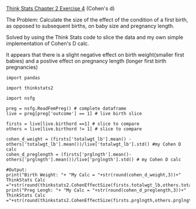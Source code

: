 [Think Stats Chapter 2 Exercise 4](http://greenteapress.com/thinkstats2/html/thinkstats2003.html#toc24) (Cohen's d)


 
The Problem: Calculate the size of the effect of the condition of a first birth, as opposed to subsequent births, on baby size and pregnancy length.  

Solved by using the Think Stats code to slice the data and my own simple implementation of Cohen's D calc.

It appears that there is a slight negative effect on birth weight(smaller first babies) and a postive effect on pregnancy length (longer first birth pregnancies)

```
import pandas 

import thinkstats2

import nsfg

preg = nsfg.ReadFemPreg() # complete dataframe
live = preg[preg['outcome'] == 1] # live birth slice

firsts = live[live.birthord ==1] # slice to compare
others = live[live.birthord != 1] # slice to compare

cohen_d_weight = (firsts['totalwgt_lb'].mean() - others['totalwgt_lb'].mean())/live['totalwgt_lb'].std() #my Cohen D calc
cohen_d_preglength = (firsts['prglngth'].mean()- others['prglngth'].mean())/live['prglngth'].std() # my Cohen D calc

#Output:
print("Birth Weight: "+ "My Calc = "+str(round(cohen_d_weight,3))+" ThinkStats Calc ="+str(round(thinkstats2.CohenEffectSize(firsts.totalwgt_lb,others.totalwgt_lb),3)))
print("Preg Lengh: "+ "My Calc = "+str(round(cohen_d_preglength,3))+" ThinkStats Calc ="+str(round(thinkstats2.CohenEffectSize(firsts.prglngth,others.prglngth),3)))
```